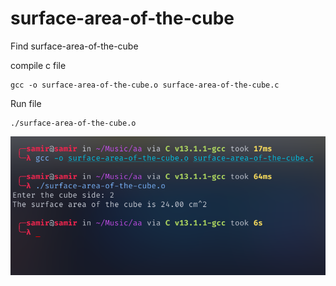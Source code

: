 # surface-area-of-the-cube
Find surface-area-of-the-cube



compile  c file 

```
gcc -o surface-area-of-the-cube.o surface-area-of-the-cube.c
```

Run file 
```
./surface-area-of-the-cube.o
```
![This is an image](./surface-area-of-the-cube.png)

